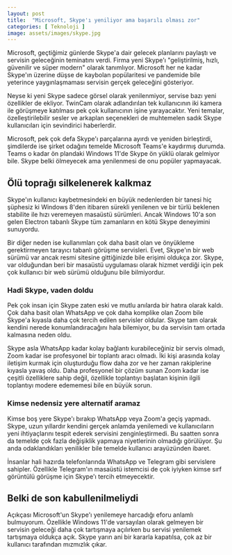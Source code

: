 ```yaml
---
layout: post
title:  "Microsoft, Skype'ı yeniliyor ama başarılı olması zor"
categories: [ Teknoloji ]
image: assets/images/skype.jpg
---
```

Microsoft, geçtiğimiz günlerde Skype'a dair gelecek planlarını paylaştı ve servisin geleceğinin teminatını verdi. Firma yeni Skype'ı "geliştirilmiş, hızlı, güvenilir ve süper modern" olarak tanımlıyor. Microsoft her ne kadar Skype'ın üzerine düşse de kaybolan popülaritesi ve pandemide bile yeterince yaygınlaşmaması servisin gerçek geleceğini gösteriyor.

Neyse ki yeni Skype sadece görsel olarak yenilenmiyor, servise bazı yeni özellikler de ekliyor. TwinCam olarak adlandırılan tek kullanıcının iki kamera ile görüşmeye katılması pek çok kullanıcının işine yarayacaktır. Yeni temalar, özelleştirilebilir sesler ve arkaplan seçenekleri de muhtemelen sadık Skype kullanıcıları için sevindirici haberlerdir.

Microsoft, pek çok defa Skype'ı parçalarına ayırdı ve yeniden birleştirdi, şimdilerde ise şirket odağını temelde Microsoft Teams'e kaydırmış durumda. Teams o kadar ön plandaki Windows 11'de Skype ön yüklü olarak gelmiyor bile. Skype belki ölmeyecek ama yenilenmesi de onu popüler yapmayacak.

## Ölü toprağı silkelenerek kalkmaz
Skype'ın kullanıcı kaybetmesindeki en büyük nedenlerden bir tanesi hiç şüphesiz ki Windows 8'den itibaren sürekli yenilenen ve bir türlü beklenen stabilite ile hızı veremeyen masaüstü sürümleri. Ancak Windows 10'a son gelen Electron tabanlı Skype tüm zamanların en kötü Skype deneyimini sunuyordu.

Bir diğer neden ise kullanımları çok daha basit olan ve önyükleme gerektirmeyen tarayıcı tabanlı görüşme servisleri. Evet, Skype'ın bir web sürümü var ancak resmi sitesine gittiğinizde bile erişimi oldukça zor. Skype, var olduğundan beri bir masaüstü uygulaması olarak hizmet verdiği için pek çok kullanıcı bir web sürümü olduğunu bile bilmiyordur.

### Hadi Skype, vaden doldu
Pek çok insan için Skype zaten eski ve mutlu anılarda bir hatıra olarak kaldı. Çok daha basit olan WhatsApp ve çok daha komplike olan Zoom bile Skype'a kıyasla daha çok tercih edilen servisler oldular. Skype tam olarak kendini nerede konumlandıracağını hala bilemiyor, bu da servisin tam ortada kalmasına neden oldu.

Skype asla WhatsApp kadar kolay bağlantı kurabileceğiniz bir servis olmadı, Zoom kadar ise profesyonel bir toplantı aracı olmadı. İki kişi arasında kolay iletişim kurmak için oluşturduğu flow daha zor ve her zaman rakiplerine kıyasla yavaş oldu. Daha profesyonel bir çözüm sunan Zoom kadar ise çeşitli özelliklere sahip değil, özellikle toplantıyı başlatan kişinin ilgili toplantıyı modere edememesi bile en büyük sorun.

### Kimse nedensiz yere alternatif aramaz
Kimse boş yere Skype'ı bırakıp WhatsApp veya Zoom'a geçiş yapmadı. Skype, uzun yıllardır kendini gerçek anlamda yenilemedi ve kullanıcıların yeni ihtiyaçlarını tespit ederek servisini zenginleştirmedi. Bu saatten sonra da temelde çok fazla değişiklik yapmaya niyetlerinin olmadığı görülüyor. Şu anda odaklandıkları yenilikler bile temelde kullanıcı arayüzünden ibaret.

İnsanlar hali hazırda telefonlarında WhatsApp ve Telegram gibi servislere sahipler. Özellikle Telegram'ın masaüstü istemcisi de çok iyiyken kimse sırf görüntülü görüşme için Skype'ı tercih etmeyecektir.

## Belki de son kabullenilmeliydi
Açıkçası Microsoft'un Skype'ı yenilemeye harcadığı eforu anlamlı bulmuyorum. Özellikle Windows 11'de varsayılan olarak gelmeyen bir servisin geleceği daha çok tartışmaya açılırken bu servisi yenilemek tartışmaya oldukça açık. Skype yarın ani bir kararla kapatılsa, çok az bir kullanıcı tarafından mızmızlık çıkar.
